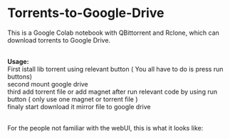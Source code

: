 
# Torrents-to-Google-Drive
This is a Google Colab notebook with QBittorrent and Rclone, which can download torrents to Google Drive.


<br><b>Usage:</b>
<br> First istall lib torrent using relevant button  ( You all have to do is press run buttons)
<br> second mount google drive
<br> third add torrent file or add magnet after run relevant code by using run button ( only use one magnet or torrent file )
<br> finaly start download it mirror file to google drive



<br>
For the people not familiar with the webUI, this is what it looks like:

